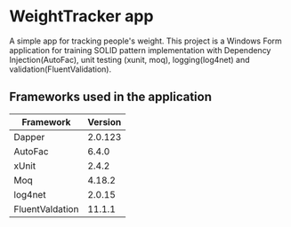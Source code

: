 # WeightTracker app
A simple app for tracking people's weight.
This project is a Windows Form application for training SOLID pattern implementation with Dependency Injection(AutoFac), unit testing (xunit, moq), logging(log4net) and  validation(FluentValidation).

## Frameworks used in the application

| Framework | Version |
| ------------- | ------------- |
| Dapper | 2.0.123 |
| AutoFac | 6.4.0 |
| xUnit | 2.4.2 |
| Moq | 4.18.2 |
| log4net | 2.0.15 |
| FluentValdation | 11.1.1 |
